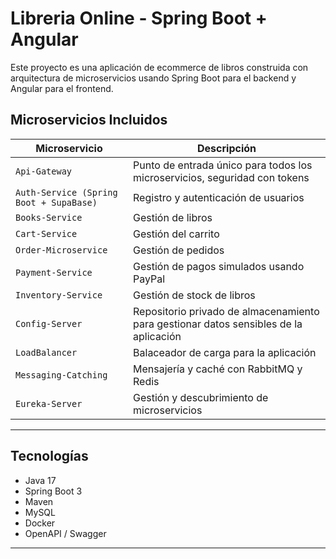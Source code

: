 # Libreria Online - Spring Boot + Angular

Este proyecto es una aplicación de ecommerce de libros construida con arquitectura de microservicios usando Spring Boot para el backend y Angular para el frontend.

## Microservicios Incluidos

| Microservicio | Descripción |
|---------------|-------------|
| `Api-Gateway` | Punto de entrada único para todos los microservicios, seguridad con tokens |
| `Auth-Service (Spring Boot + SupaBase)` | Registro y autenticación de usuarios |
| `Books-Service` | Gestión de libros |
| `Cart-Service` | Gestión del carrito |
| `Order-Microservice` | Gestión de pedidos |
| `Payment-Service` | Gestión de pagos simulados usando PayPal |
| `Inventory-Service` | Gestión de stock de libros |
| `Config-Server` | Repositorio privado de almacenamiento para gestionar datos sensibles de la aplicación |
| `LoadBalancer` | Balaceador de carga para la aplicación |
| `Messaging-Catching` | Mensajería y caché con RabbitMQ y Redis |
| `Eureka-Server` | Gestión y descubrimiento de microservicios |

---

## Tecnologías

- Java 17
- Spring Boot 3
- Maven
- MySQL
- Docker 
- OpenAPI / Swagger

---
